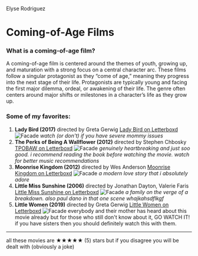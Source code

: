 Elyse Rodriguez
# Coming-of-Age Films
### What is a coming-of-age film?
A coming-of-age film is centered around the themes of youth, growing up, and maturation with a strong focus on a central character arc. These films follow a singular protagonist as they “come of age,” meaning they progress into the next stage of their life. Protagonists are typically young and facing the first major dilemma, ordeal, or awakening of their life. The genre often centers around major shifts or milestones in a character’s life as they grow up. 
### Some of my favorites:
1. **Lady Bird (2017)** directed by Greta Gerwig
[Lady Bird on Letterboxd](https://letterboxd.com/film/lady-bird/)
![Facade](https://i.pinimg.com/originals/5b/e8/1a/5be81a229b881674352e7a42145271fa.jpg)
*watch (or don't) if you have severe mommy issues*
2. **The Perks of Being A Wallflower (2012)** directed by Stephen Chbosky
[TPOBAW on Letterboxd](https://letterboxd.com/film/the-perks-of-being-a-wallflower/)
![Facade](https://i.pinimg.com/originals/5b/c1/7b/5bc17b6ef6493481921155f1932e3621.jpg)
*genuinely heartbreaking and just soo good. i recommend reading the book before watching the movie. watch for better music recommendations*
3. **Moonrise Kingdom (2012)** directed by Wes Anderson
[Moonrise Kingdom on Letterboxd](https://letterboxd.com/film/moonrise-kingdom/)
![Facade](https://i.pinimg.com/originals/2c/4c/82/2c4c824f8b342d243e5f6b0185bd3ee4.jpg)
*a modern love story that i absolutely adore*
4. **Little Miss Sunshine (2006)** directed by Jonathan Dayton, Valerie Faris
[Little Miss Sunshine on Letterboxd](https://letterboxd.com/film/little-miss-sunshine/)
![Facade](https://i.pinimg.com/originals/4c/f9/b9/4cf9b9d1f2195b00a413b1121cc996f5.jpg)
*a family on the verge of a breakdown. also paul dano in that one scene whajkahsdflkgf*
5. **Little Women (2019)** directed by Greta Gerwig
[Little Women on Letterboxd](https://letterboxd.com/film/little-women-2019/)
![Facade](https://i.pinimg.com/originals/77/54/68/7754682e32f35b44ba0c64675979fcdf.jpg)
everybody and their mother has heard about this movie already but for those who still don't know about it, GO WATCH IT! if you have sisters then you should definitely watch this with them.

___________________________________________________________________________________________________________________________________

all these movies are ★★★★★ (5) stars but if you disagree you will be dealt with (obviously a joke)
